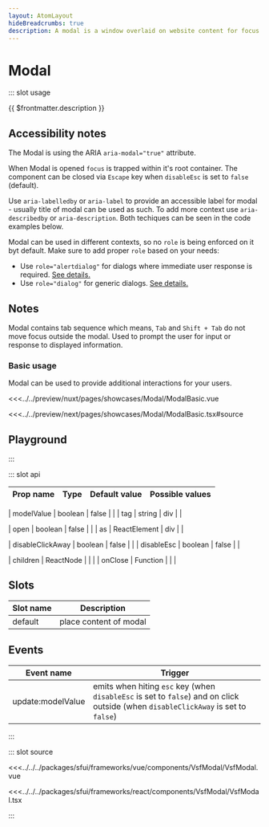 ```yaml
---
layout: AtomLayout
hideBreadcrumbs: true
description: A modal is a window overlaid on website content for focus on primary action that requires user interaction. That is, users cannot interact with the content outside.
---
```

# Modal

::: slot usage

{{ $frontmatter.description }}

## Accessibility notes

The Modal is using the ARIA `aria-modal="true"` attribute.

When Modal is opened `focus` is trapped within it's root container. The component can be closed via `Escape` key when `disableEsc` is set to `false` (default).

Use `aria-labelledby` or `aria-label` to provide an accessible label for modal - usually title of modal can be used as such. To add more context use `aria-describedby` or `aria-description`. Both techiques can be seen in the code examples below.

Modal can be used in different contexts, so no `role` is being enforced on it byt default. Make sure to add proper `role` based on your needs:

- Use `role="alertdialog"` for dialogs where immediate user response is required. [See details.](https://developer.mozilla.org/en-US/docs/Web/Accessibility/ARIA/Roles/alertdialog_role)
- Use `role="dialog"` for generic dialogs. [See details.](https://developer.mozilla.org/en-US/docs/Web/Accessibility/ARIA/Roles/dialog_role)

## Notes

Modal contains tab sequence which means, `Tab` and `Shift + Tab` do not move focus outside the modal. Used to prompt the user for input or response to displayed information.

### Basic usage

Modal can be used to provide additional interactions for your users.

<Showcase showcase-name="Modal/ModalBasic" style="min-height:400px">

<!-- vue -->
<<<../../preview/nuxt/pages/showcases/Modal/ModalBasic.vue
<!-- end vue -->
<!-- react -->
<<<../../preview/next/pages/showcases/Modal/ModalBasic.tsx#source
<!-- end react -->

</Showcase>

## Playground

<Generate style="height: 600px"/>

:::

::: slot api

| Prop name             | Type                       | Default value | Possible values                        |
|-----------------------|----------------------------|---------------|----------------------------------------|
<!-- vue -->
| modelValue            | boolean                    | false         |                                        |
| tag                   | string                     | div         |                                        |
<!-- end vue -->
<!-- react -->
| open                  | boolean                    | false         |                                        |
| as                    | ReactElement               | div         |                                        |
<!-- end react -->
|  disableClickAway     | boolean                    | false        |                                        |
|  disableEsc           |  boolean                   | false        |                                        |
<!-- react -->
|  children             |  ReactNode                 |               |                                        |
|  onClose              |  Function                  |               |                                        |
<!-- end react -->
<!-- vue -->

## Slots

| Slot name | Description             |
| --------- | ----------------------- |
| default   | place content of modal |

## Events

| Event name        | Trigger                        |
| ----------------- | ------------------------------ |
| update:modelValue | emits when hiting `esc` key (when `disableEsc` is set to `false`) and on click outside (when `disableClickAway` is set to `false`) |
<!-- end vue -->
:::

::: slot source
<SourceCode>
<!-- vue -->
<<<../../../packages/sfui/frameworks/vue/components/VsfModal/VsfModal.vue
<!-- end vue -->
<!-- react -->
<<<../../../packages/sfui/frameworks/react/components/VsfModal/VsfModal.tsx
<!-- end react -->
</SourceCode>
:::

